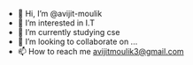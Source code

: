 - 👋 Hi, I’m @avijit-moulik
- 👀 I’m interested in I.T
- 🌱 I’m currently studying cse
- 💞️ I’m looking to collaborate on ...
- 📫 How to reach me avijitmoulik3@gmail.com

<!---
avijit-moulik/avijit-moulik is a ✨ special ✨ repository because its `README.md` (this file) appears on your GitHub profile.
You can click the Preview link to take a look at your changes.
--->
